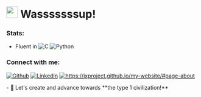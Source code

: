 <h1><img src="https://emojis.slackmojis.com/emojis/images/1531849430/4246/blob-sunglasses.gif?1531849430" width="30"/>   Wasssssssup!</h1>

### Stats:
- Fluent in ![C](https://shields.io/badge/-C-blue) ![Python](https://shields.io/badge/-Python-purple)

### Connect with me:
<p><a href="https://github.com/JXproject" target="_blank"><img alt="Github" src="https://img.shields.io/badge/GitHub-%2312100E.svg?&style=for-the-badge&logo=Github&logoColor=white" /></a> <a href="https://www.linkedin.com/in/jack-xu-jxinbox/" target="_blank"><img alt="LinkedIn" src="https://img.shields.io/badge/linkedin-%230077B5.svg?&style=for-the-badge&logo=linkedin&logoColor=white" /></a> <a href="https://jxproject.github.io/my-website/#page-about" target="_blank"><img alt="https://jxproject.github.io/my-website/#page-about" src="https://img.shields.io/website?style=for-the-badge&url=https%3A%2F%2Fjxproject.github.io%2Fmy-website%2F%23page-about" /></a> </p>
- 👻 Let's create and advance towards **the type 1 civilization!**
